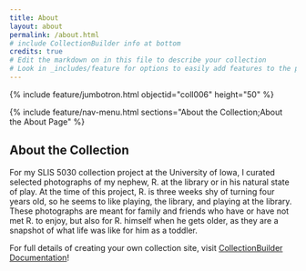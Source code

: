 ```yaml
---
title: About
layout: about
permalink: /about.html
# include CollectionBuilder info at bottom
credits: true
# Edit the markdown on in this file to describe your collection
# Look in _includes/feature for options to easily add features to the page
---
```


{% include feature/jumbotron.html objectid="coll006" height="50" %}

{% include feature/nav-menu.html sections="About the Collection;About the About Page" %}

## About the Collection

For my SLIS 5030 collection project at the University of Iowa, I curated selected photographs of my nephew, R. at the library or in his natural state of play. At the time of this project, R. is three weeks shy of turning four years old, so he seems to like playing, the library, and playing at the library. These photographs are meant for family and friends who have or have not met R. to enjoy, but also for R. himself when he gets older, as they are a snapshot of what life was like for him as a toddler.   



For full details of creating your own collection site, visit [CollectionBuilder Documentation](https://collectionbuilder.github.io/cb-docs/)!


